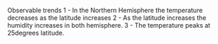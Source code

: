 Observable trends 
1 - In the Northern Hemisphere the temperature decreases as the latitude increases
2 - As the latitude increases the humidity increases in both hemisphere.
3 - The temperature peaks at 25degrees latitude.  
